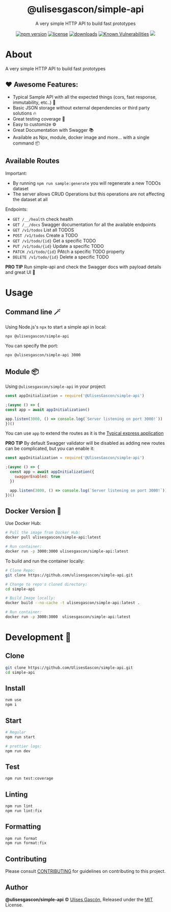 <p align="center"><h1 align="center">
  @ulisesgascon/simple-api
</h1>

<p align="center">
  A very simple HTTP API to build fast prototypes
</p>

<p align="center">
  <a href="https://www.npmjs.org/package/@ulisesgascon/simple-api"><img src="https://badgen.net/npm/v/@ulisesgascon/simple-api" alt="npm version"/></a>
  <a href="https://www.npmjs.org/package/@ulisesgascon/simple-api"><img src="https://badgen.net/npm/license/@ulisesgascon/simple-api" alt="license"/></a>
  <a href="https://www.npmjs.org/package/@ulisesgascon/simple-api"><img src="https://badgen.net/npm/dt/@ulisesgascon/simple-api" alt="downloads"/></a>
  <a href="https://snyk.io/test/github/ulisesgascon/@ulisesgascon/simple-api"><img src="https://snyk.io/test/github/ulisesgascon/@ulisesgascon/simple-api/badge.svg" alt="Known Vulnerabilities"/></a>
  <a href="https://deps.dev/project/github/ulisesgascon%2Fsimple-api"><img 
  src="https://api.securityscorecards.dev/projects/github.com/UlisesGascon/simple-api/badge"></a>
</p>

# About

A very simple HTTP API to build fast prototypes

## ❤️ Awesome Features:

- Typical Sample API with all the expected things (cors, fast response, immutability, etc..) 🚩
- Basic JSON storage without external dependencies or third party solutions 🔥
- Great testing coverage 🧪
- Easy to customize ⚙️
- Great Documentation with Swagger 📚
- Available as Npx, module, docker image and more... with a single command 📦

## Available Routes

Important:

- By running `npm run sample:generate` you will regenerate a new TODOs dataset
- The server allows CRUD Operations but this operations are not affecting the dataset at all

Endpoints:

- `GET /__/health` check health
- `GET /__/docs` Swagger documentation for all the available endpoints
- `GET /v1/todos` List all TODOS
- `POST /v1/todos` Create a TODO
- `GET /v1/todo/{id}` Get a specific TODO
- `PUT /v1/todo/{id}` Update a specific TODO
- `PATCH /v1/todo/{id}` PAtch a specific TODO property
- `DELETE /v1/todo/{id}` Delete a specific TODO

**PRO TIP** Run simple-api and check the Swagger docs with payload details and great UI 🍿

# Usage

## Command line 🪄

Using Node.js's `npx` to start a simple api in local:

```bash
npx @ulisesgascon/simple-api
```

You can specify the port:

```bash
npx @ulisesgascon/simple-api 3000
```

## Module 📦

Using `@ulisesgascon/simple-api` in your project:

```js
const appInitialization = require('@UlisesGascon/simple-api')

;(async () => {
const app = await appInitialization()

app.listen(3000, () => console.log(`Server listening on port 3000!`))
})()
```

You can use `app` to extend the routes as it is the [Typical express application](https://expressjs.com/en/4x/api.html#app)

**PRO TIP** By default Swagger validator will be disabled as adding new routes can be complicated, but you can enable it:

```js
const appInitialization = require('@UlisesGascon/simple-api')

;(async () => {
  const app = await appInitialization({
    swaggerEnabled: true
  })

  app.listen(3000, () => console.log(`Server listening on port 3000!`))
})()
```

## Docker Version 🐳

Use Docker Hub:

```bash
# Pull the image from Docker Hub:
docker pull ulisesgascon/simple-api:latest

# Run container:
docker run -p 3000:3000 ulisesgascon/simple-api:latest
```

To build and run the container locally:

```bash
# Clone Repo:
git clone https://github.com/ulisesgascon/simple-api.git

# Change to repo's cloned directory:
cd simple-api

# Build Image locally:
docker build --no-cache -t ulisesgascon/simple-api:latest .

# Run container:
docker run -p 3000:3000  ulisesgascon/simple-api:latest
```

# Development 🚀

## Clone

```bash
git clone https://github.com/UlisesGascon/simple-api.git
cd simple-api
```

## Install

```bash
nvm use
npm i
```

## Start

```bash
# Regular
npm run start

# prettier logs:
npm run dev
```

## Test

```bash
npm run test:coverage
```

## Linting

```bash
npm run lint
npm run lint:fix
```

## Formatting

```bash
npm run format
npm run format:fix
```

## Contributing

Please consult [CONTRIBUTING](https://github.com/UlisesGascon/.github/blob/main/contributing.md) for guidelines on contributing to this project.

## Author

**@ulisesgascon/simple-api** © [Ulises Gascón](https://github.com/ulisesgascon), Released under the [MIT](./LICENSE) License.
